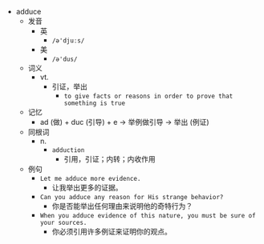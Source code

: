 - adduce
  - 发音
    - 英
      - `/ə'djuːs/`
    - 美
      - `/ə'dus/`
  - 词义
    - vt.
      - 引证，举出
        - `to give facts or reasons in order to prove that something is true`
  - 记忆
    - ad (做) + duc (引导) + e → 举例做引导 → 举出 (例证)
  - 同根词
    - n.
      - `adduction`
        - 引用，引证；内转；内收作用
  - 例句
    - `Let me adduce more evidence.`
      - 让我举出更多的证据。
    - `Can you adduce any reason for His strange behavior?`
      - 你是否能举出任何理由来说明他的奇特行为？
    - `When you adduce evidence of this nature, you must be sure of your sources.`
      - 你必须引用许多例证来证明你的观点。

